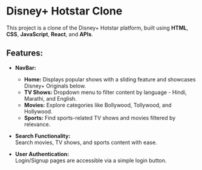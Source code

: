 # Disney+ Hotstar Clone<br>
This project is a clone of the Disney+ Hotstar platform, built using **HTML**, **CSS**, **JavaScript**, **React**, and **APIs**.

## Features:<br>
- **NavBar:**<br>
  - **Home:** Displays popular shows with a sliding feature and showcases Disney+ Originals below.<br>
  - **TV Shows:** Dropdown menu to filter content by language - Hindi, Marathi, and English.<br>
  - **Movies:** Explore categories like Bollywood, Tollywood, and Hollywood.<br>
  - **Sports:** Find sports-related TV shows and movies filtered by relevance.<br>
  
- **Search Functionality:**<br>
  Search movies, TV shows, and sports content with ease.<br>
  
- **User Authentication:**<br>
  Login/Signup pages are accessible via a simple login button.<br>
